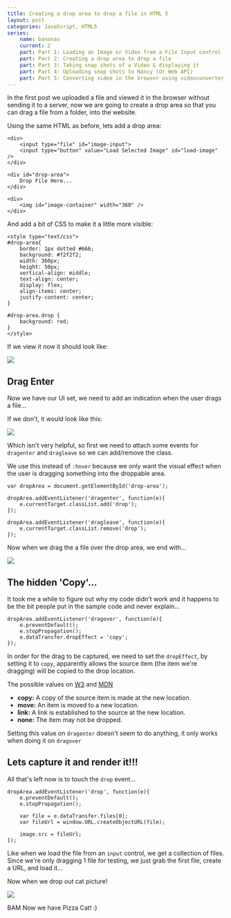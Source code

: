 ```yaml
---
title: Creating a drop area to drop a file in HTML 5
layout: post
categories: JavaScript, HTML5
series:
	name: bananas
	current: 2
	part: Part 1: Loading an Image or Video from a File Input control
	part: Part 2: Creating a drop area to drop a file
	part: Part 3: Taking snap shots of a Video & displaying it
	part: Part 4: Uploading snap shots to Nancy (Or Web API)
	part: Part 5: Converting video in the browser using videoconverter.js (ffmpeg)
---
```


In the first post we uploaded a file and viewed it in the browser without sending it to a server, now we are going to create a drop area so that you can drag a file from a folder, into the website.

Using the same HTML as before, lets add a drop area:

	<div>
		<input type="file" id="image-input">
		<input type="button" value="Load Selected Image" id="load-image" />
	</div>

	<div id="drop-area">
		Drop File Here...
	</div>

	<div>
		<img id="image-container" width="360" />
	</div>

And add a bit of CSS to make it a little more visible:

<!--excerpt-->

    <style type="text/css">
    #drop-area{
    	border: 1px dotted #666;
    	background: #f2f2f2;
    	width: 360px;
    	height: 50px;
    	vertical-align: middle;
    	text-align: center;
    	display: flex;
		align-items: center;
		justify-content: center;
    }

    #drop-area.drop {
    	background: red;
    }
    </style>

If we view it now it should look like:

![][0]

## Drag Enter

Now we have our UI set, we need to add an indication when the user drags a file...

If we don't, it would look like this:

![][1]

Which isn't very helpful, so first we need to attach some events for `dragenter` and `dragleave` so we can add/remove the class.

We use this instead of `:hover` because we only want the visual effect when the user is dragging something into the droppable area.

	var dropArea = document.getElementById('drop-area');

	dropArea.addEventListener('dragenter', function(e){
		e.currentTarget.classList.add('drop');
	});

	dropArea.addEventListener('dragleave', function(e){
		e.currentTarget.classList.remove('drop');
	});

Now when we drag the a file over the drop area, we end with...

![][2]

## The hidden 'Copy'...

It took me a while to figure out why my code didn't work and it happens to be the bit people put in the sample code and never explain...

	dropArea.addEventListener('dragover', function(e){
		e.preventDefault();
		e.stopPropagation();
    	e.dataTransfer.dropEffect = 'copy';
	});

In order for the drag to be captured, we need to set the `dropEffect`, by setting it to `copy`, apparently allows the source item (the item we're dragging) will be copied to the drop location.

The possible values on [W3][3] and [MDN][4]

 - **copy:** A copy of the source item is made at the new location.
 - **move:** An item is moved to a new location.
 - **link:** A link is established to the source at the new location.
 - **none:** The item may not be dropped.

Setting this value on `dragenter` doesn't seem to do anything, it only works when doing it on `dragover`

## Lets capture it and render it!!!

All that's left now is to touch the `drop` event...

	dropArea.addEventListener('drop', function(e){
		e.preventDefault();
		e.stopPropagation();

		var file = e.dataTransfer.files[0];
		var fileUrl = window.URL.createObjectURL(file);

		image.src = fileUrl;
	});

Like when we load the file from an `input` control, we get a collection of files. Since we're only dragging 1 file for testing, we just grab the first file, create a URL, and load it...

Now when we drop out cat picture!

![][5]

BAM Now we have Pizza Cat! :)



[0]: /images/drag-drop-image-html5-01.png
[1]: /images/drag-drop-image-html5-02.png
[2]: /images/drag-drop-image-html5-03.png
[3]: https://developer.mozilla.org/en-US/docs/Web/API/DataTransfer#dropEffect.28.29
[4]: http://www.w3.org/TR/2011/WD-html5-20110113/dnd.html#dom-datatransfer-dropeffect
[5]: /images/drag-drop-image-html5-04.png